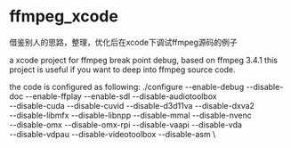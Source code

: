 # ffmpeg_xcode

借鉴别人的思路，整理，优化后在xcode下调试ffmpeg源码的例子<br>

a xcode project for ffmpeg break point debug, based on ffmpeg 3.4.1 
this project is useful if you want to deep into ffmpeg source code.


the code is configured as following:
./configure --enable-debug --disable-doc --enable-ffplay --enable-sdl --disable-audiotoolbox \
 --disable-cuda            --disable-cuvid   --disable-d3d11va      --disable-dxva2  \
      --disable-libmfx      --disable-libnpp         --disable-mmal  --disable-nvenc     \
      --disable-omx     --disable-omx-rpi        --disable-vaapi        --disable-vda      \
--disable-vdpau  --disable-videotoolbox    --disable-asm \
